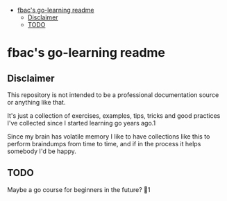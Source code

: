 
- [fbac's go-learning readme](#fbacs-go-learning-readme)
  - [Disclaimer](#disclaimer)
  - [TODO](#todo)

# fbac's go-learning readme

## Disclaimer

This repository is not intended to be a professional documentation source or anything like that.

It's just a collection of exercises, examples, tips, tricks and good practices I've collected since I started learning go years ago.1

Since my brain has volatile memory I like to have collections like this to perform braindumps from time to time, and if in the process it helps somebody I'd be happy.

## TODO

Maybe a go course for beginners in the future? 🤔1
